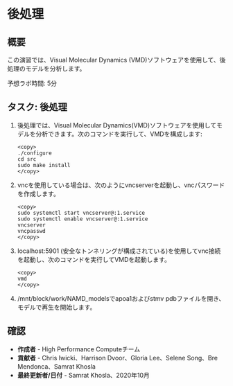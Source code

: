 # 後処理

## 概要

この演習では、Visual Molecular Dynamics (VMD)ソフトウェアを使用して、後処理のモデルを分析します。

予想ラボ時間: 5分

## タスク: 後処理

1.  後処理では、Visual Molecular Dynamics(VMD)ソフトウェアを使用してモデルを分析できます。次のコマンドを実行して、VMDを構成します:
    
        <copy>
        ./configure
        cd src
        sudo make install
        </copy>
        
2.  vncを使用している場合は、次のようにvncserverを起動し、vncパスワードを作成します。
    
        <copy>
        sudo systemctl start vncserver@:1.service
        sudo systemctl enable vncserver@:1.service
        vncserver
        vncpasswd
        </copy>
        
3.  localhost:5901 (安全なトンネリングが構成されている)を使用してvnc接続を起動し、次のコマンドを実行してVMDを起動します。
    
        <copy>
        vmd
        </copy>
        
4.  /mnt/block/work/NAMD\_modelsでapoa1およびstmv pdbファイルを開き、モデルで再生を開始します。
    

## 確認

*   **作成者** - High Performance Computeチーム
*   **貢献者** - Chris Iwicki、Harrison Dvoor、Gloria Lee、Selene Song、Bre Mendonca、Samrat Khosla
*   **最終更新者/日付** - Samrat Khosla、2020年10月
